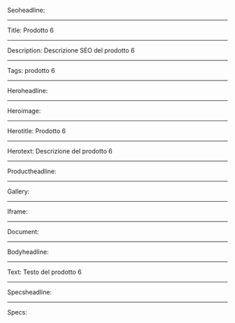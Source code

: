 Seoheadline:

----

Title: Prodotto 6

----

Description: Descrizione SEO del prodotto 6

----

Tags: prodotto 6

----

Heroheadline:

----

Heroimage:

----

Herotitle: Prodotto 6

----

Herotext: Descrizione del prodotto 6

----

Productheadline:

----

Gallery:

----

Iframe:

----

Document:

----

Bodyheadline:

----

Text: Testo del prodotto 6

----

Specsheadline:

----

Specs:
